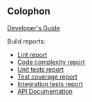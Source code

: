 Colophon
--------

[Developer's Guide](https://cliffano.github.io/developers_guide.html#nodejs)

Build reports:

* [Lint report](https://cliffano.github.io/pylogconf/lint/pylint/index.html)
* [Code complexity report](https://cliffano.github.io/pylogconf/complexity/wily/index.html)
* [Unit tests report](https://cliffano.github.io/pylogconf/test/pytest/index.html)
* [Test coverage report](https://cliffano.github.io/pylogconf/coverage/coverage/index.html)
* [Integration tests report](https://cliffano.github.io/pylogconf/test-integration/cmdt.txt)
* [API Documentation](https://cliffano.github.io/pylogconf/doc/sphinx/index.html)

